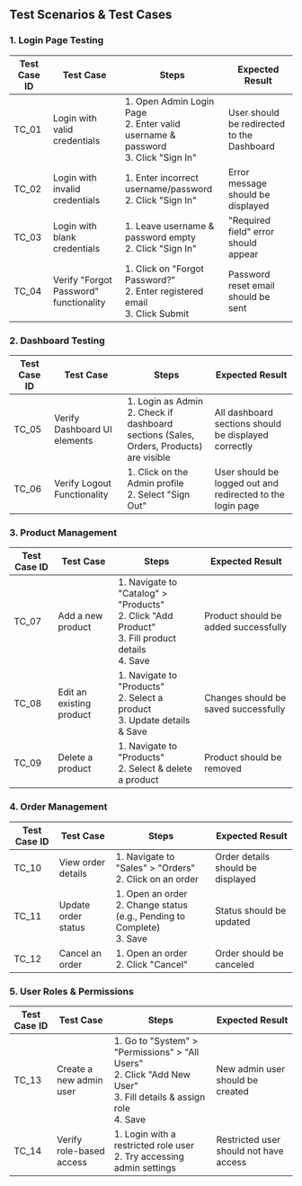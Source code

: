 ## Test Scenarios & Test Cases

### 1. Login Page Testing
| Test Case ID | Test Case | Steps | Expected Result |
|-------------|----------|-------|----------------|
| TC_01 | Login with valid credentials | 1. Open Admin Login Page <br> 2. Enter valid username & password <br> 3. Click "Sign In" | User should be redirected to the Dashboard |
| TC_02 | Login with invalid credentials | 1. Enter incorrect username/password <br> 2. Click "Sign In" | Error message should be displayed |
| TC_03 | Login with blank credentials | 1. Leave username & password empty <br> 2. Click "Sign In" | "Required field" error should appear |
| TC_04 | Verify "Forgot Password" functionality | 1. Click on "Forgot Password?" <br> 2. Enter registered email <br> 3. Click Submit | Password reset email should be sent |

### 2. Dashboard Testing
| Test Case ID | Test Case | Steps | Expected Result |
|-------------|----------|-------|----------------|
| TC_05 | Verify Dashboard UI elements | 1. Login as Admin <br> 2. Check if dashboard sections (Sales, Orders, Products) are visible | All dashboard sections should be displayed correctly |
| TC_06 | Verify Logout Functionality | 1. Click on the Admin profile <br> 2. Select "Sign Out" | User should be logged out and redirected to the login page |

### 3. Product Management
| Test Case ID | Test Case | Steps | Expected Result |
|-------------|----------|-------|----------------|
| TC_07 | Add a new product | 1. Navigate to "Catalog" > "Products" <br> 2. Click "Add Product" <br> 3. Fill product details <br> 4. Save | Product should be added successfully |
| TC_08 | Edit an existing product | 1. Navigate to "Products" <br> 2. Select a product <br> 3. Update details & Save | Changes should be saved successfully |
| TC_09 | Delete a product | 1. Navigate to "Products" <br> 2. Select & delete a product | Product should be removed |

### 4. Order Management
| Test Case ID | Test Case | Steps | Expected Result |
|-------------|----------|-------|----------------|
| TC_10 | View order details | 1. Navigate to "Sales" > "Orders" <br> 2. Click on an order | Order details should be displayed |
| TC_11 | Update order status | 1. Open an order <br> 2. Change status (e.g., Pending to Complete) <br> 3. Save | Status should be updated |
| TC_12 | Cancel an order | 1. Open an order <br> 2. Click "Cancel" | Order should be canceled |

### 5. User Roles & Permissions
| Test Case ID | Test Case | Steps | Expected Result |
|-------------|----------|-------|----------------|
| TC_13 | Create a new admin user | 1. Go to "System" > "Permissions" > "All Users" <br> 2. Click "Add New User" <br> 3. Fill details & assign role <br> 4. Save | New admin user should be created |
| TC_14 | Verify role-based access | 1. Login with a restricted role user <br> 2. Try accessing admin settings | Restricted user should not have access |

